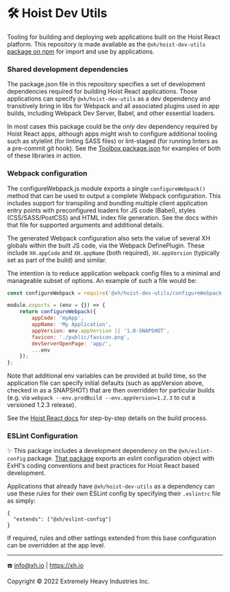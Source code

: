 # 🛠️ Hoist Dev Utils

Tooling for building and deploying web applications built on the Hoist React platform. This
repository is made available as the `@xh/hoist-dev-utils`
[package on npm](https://www.npmjs.com/package/@xh/hoist-dev-utils) for import and use by
applications.

### Shared development dependencies

The package.json file in this repository specifies a set of development dependencies required for
building Hoist React applications. Those applications can specify `@xh/hoist-dev-utils` as a dev
dependency and transitively bring in libs for Webpack and all associated plugins used in app builds,
including Webpack Dev Server, Babel, and other essential loaders.

In most cases this package could be the _only_ dev dependency required by Hoist React apps, although
apps might wish to configure additional tooling such as stylelint (for linting SASS files) or
lint-staged (for running linters as a pre-commit git hook). See the
[Toolbox package.json](https://github.com/xh/toolbox/blob/develop/client-app/package.json) for
examples of both of these libraries in action.

### Webpack configuration

The configureWebpack.js module exports a single `configureWebpack()` method that can be used to
output a complete Webpack configuration. This includes support for transpiling and bundling multiple
client application entry points with preconfigured loaders for JS code (Babel), styles
(CSS/SASS/PostCSS) and HTML index file generation. See the docs within that file for supported
arguments and additional details.

The generated Webpack configuration also sets the value of several XH globals within the built JS
code, via the Webpack DefinePlugin. These include `XH.appCode` and `XH.appName` (both required),
`XH.appVersion` (typically set as part of the build) and similar.

The intention is to reduce application webpack config files to a minimal and manageable subset of
options. An example of such a file would be:

```javascript
const configureWebpack = require('@xh/hoist-dev-utils/configureWebpack');

module.exports = (env = {}) => {
    return configureWebpack({
        appCode: 'myApp',
        appName: 'My Application',
        appVersion: env.appVersion || '1.0-SNAPSHOT',
        favicon: './public/favicon.png',
        devServerOpenPage: 'app/',
        ...env
    });
};
```

Note that additional env variables can be provided at build time, so the application file can
specify initial defaults (such as appVersion above, checked in as a SNAPSHOT) that are then
overridden for particular builds (e.g. via `webpack --env.prodBuild --env.appVersion=1.2.3` to cut a
versioned 1.2.3 release).

See the [Hoist React docs](https://github.com/xh/hoist-react/blob/develop/docs/build-and-deploy.md)
for step-by-step details on the build process.

### ESLint Configuration

✨ This package includes a development dependency on the `@xh/eslint-config` package.
[That package](https://github.com/xh/eslint-config) exports an eslint configuration object with
ExHI's coding conventions and best practices for Hoist React based development.

Applications that already have `@xh/hoist-dev-utils` as a dependency can use these rules for their
own ESLint config by specifying their `.eslintrc` file as simply:

```
{
  "extends": ["@xh/eslint-config"]
}
```

If required, rules and other settings extended from this base configuration can be overridden at the
app level.

------------------------------------------

☎️ info@xh.io | <https://xh.io>

Copyright © 2022 Extremely Heavy Industries Inc.
